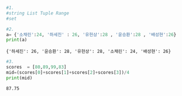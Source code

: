 ```python
#1. 
#string List Tuple Range
#set 
```


```python
#2. 
a= {'소채린':24, '하세진' : 26, '유헌상':28 , '윤승환':28 , '배성현':26}
print(a)
```

    {'하세진': 26, '윤승환': 28, '유헌상': 28, '소채린': 24, '배성현': 26}
    


```python
#3. 
scores  = [80,89,99,83]
mid=(scores[0]+scores[1]+scores[2]+scores[3])/4
print(mid)

```

    87.75
    


```python

```
